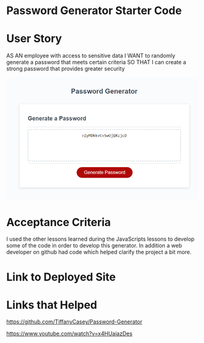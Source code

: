 # Password Generator Starter Code

# User Story

AS AN employee with access to sensitive data
I WANT to randomly generate a password that meets certain criteria
SO THAT I can create a strong password that provides greater security

![alt text](/Develop/PassGen.png)

# Acceptance Criteria
I used the other lessons learned during the JavaScripts lessons to develop some of the code in order to develop this generator. In addition a web developer on github had code which helped clarify the project a bit more. 

# Link to Deployed Site


# Links that Helped
https://github.com/TiffanyCasey/Password-Generator

https://www.youtube.com/watch?v=x4HUaiazDes

